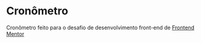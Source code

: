 # Cronômetro

Cronômetro feito para o desafio de desenvolvimento front-end de [Frontend Mentor](https://www.frontendmentor.io/challenges/launch-countdown-timer-N0XkGfyz-)